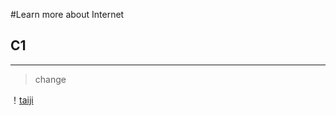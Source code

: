 #Learn more about Internet
## C1
***
>change 

！[taiji](http://a3.att.hudong.com/85/24/19300001363223131929249368570.jpg)

